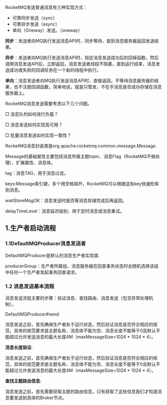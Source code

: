 RocketMQ发送普通消息有三种实现方式：

- 可靠同步发送（sync）
- 可靠异步发送（async）
- 单向（Oneway）发送。（oneway）

**同步**：发送者向MQ执行发送消息API时，同步等待，直到消息服务器返回发送结果。

**异步**：发送者向MQ执行发送消息API时，指定消息发送成功后的回掉函数，然后调用消息发送API后，立即返回，消息发送者线程不阻塞，直到运行结束，消息发送成功或失败的回调任务在一个新的线程中执行。

**单向**：消息发送者向MQ执行发送消息API时，直接返回，不等待消息服务器的结果，也不注册回调函数，简单地说，就是只管发，不在乎消息是否成功存储在消息服务器上。

RocketMQ消息发送需要考虑以下几个问题。

□ 消息队列如何进行负载？

□ 消息发送如何实现高可用？

□ 批量消息发送如何实现一致性？



RocketMQ消息封装类是org.apache.rocketmq.common.message.Message.

Message的基础属性主要包括消息所属主题topic、消息Flag（RocketMQ不做处理）、扩展属性、消息体。

tag：消息TAG，用于消息过滤。

keys:Message索引键，多个用空格隔开，RocketMQ可以根据这些key快速检索到消息。

waitStoreMsgOK：消息发送时是否等消息存储完成后再返回。

delayTimeLevel：消息延迟级别，用于定时消息或消息重试。



## 1.生产者启动流程



### 1.1DefaultMQProducer消息发送者



DefaultMQProducer是默认的消息生产者实现类.

producerGroup：生产者所属组，消息服务器在回查事务状态时会随机选择该组中任何一个生产者发起事务回查请求。



### 1.2 消息发送基本流程

消息发送流程主要的步骤：验证消息、查找路由、消息发送（包含异常处理机制）。

DefaultMQProducer#send



消息发送之前，首先确保生产者处于运行状态，然后验证消息是否符合相应的规范，具体的规范要求是主题名称、消息体不能为空、消息长度不能等于0且默认不能超过允许发送消息的最大长度4M（maxMessageSize=1024 * 1024 * 4）。



**消息长度验证**:

消息发送之前，首先确保生产者处于运行状态，然后验证消息是否符合相应的规范，具体的规范要求是主题名称、消息体不能为空、消息长度不能等于0且默认不能超过允许发送消息的最大长度4M（maxMessageSize=1024 * 1024 * 4）。

**查找主题路由信息**:

消息发送之前，首先需要获取主题的路由信息，只有获取了这些信息我们才知道消息要发送到具体的Broker节点。

